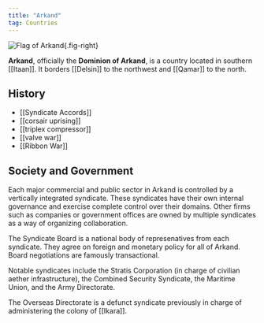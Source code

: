 ```yaml
---
title: "Arkand"
tag: Countries
---
```


![Flag of Arkand](image/arkand_peace.png){.fig-right}

**Arkand**, officially the **Dominion of Arkand**, is a country located in southern [[Itaan]]. It borders [[Delsin]] to the northwest and [[Qamar]] to the north. 


## History

- [[Syndicate Accords]]
- [[corsair uprising]]
- [[triplex compressor]]
- [[valve war]]
- [[Ribbon War]]


## Society and Government

Each major commercial and public sector in Arkand is controlled by a vertically integrated syndicate. These syndicates have their own internal governance and exercise complete control over their domains. Other firms such as companies or government offices are owned by multiple syndicates as a way of organizing collaboration.

The Syndicate Board is a national body of represenatives from each syndicate. They agree on foreign and monetary policy for all of Arkand. Board negotiations are famously transactional.

Notable syndicates include the Stratis Corporation (in charge of civilian aether infrastructure), the Combined Security Syndicate, the Maritime Union, and the Army Directorate.

The Overseas Directorate is a defunct syndicate previously in charge of administering the colony of [[Ikara]].
